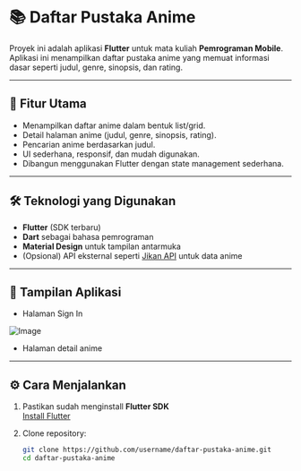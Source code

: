 # 📚 Daftar Pustaka Anime

Proyek ini adalah aplikasi **Flutter** untuk mata kuliah **Pemrograman Mobile**.  
Aplikasi ini menampilkan daftar pustaka anime yang memuat informasi dasar seperti judul, genre, sinopsis, dan rating.

---

## 🚀 Fitur Utama
- Menampilkan daftar anime dalam bentuk list/grid.
- Detail halaman anime (judul, genre, sinopsis, rating).
- Pencarian anime berdasarkan judul.
- UI sederhana, responsif, dan mudah digunakan.
- Dibangun menggunakan Flutter dengan state management sederhana.

---

## 🛠️ Teknologi yang Digunakan
- **Flutter** (SDK terbaru)
- **Dart** sebagai bahasa pemrograman
- **Material Design** untuk tampilan antarmuka
- (Opsional) API eksternal seperti [Jikan API](https://jikan.moe/) untuk data anime

---

## 📸 Tampilan Aplikasi
- Halaman Sign In



![Image](https://github.com/user-attachments/assets/b1e6a687-98ff-4c5e-9527-826476d6857e)





- Halaman detail anime

---

## ⚙️ Cara Menjalankan
1. Pastikan sudah menginstall **Flutter SDK**  
   [Install Flutter](https://docs.flutter.dev/get-started/install)

2. Clone repository:
   ```bash
   git clone https://github.com/username/daftar-pustaka-anime.git
   cd daftar-pustaka-anime







